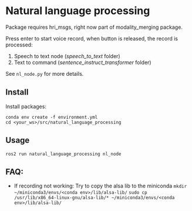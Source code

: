 
# Natural language processing

Package requires hri_msgs, right now part of modality_merging package.

Press enter to start voice record, when button is released, the record is processed:
1. Speech to text node (*speech_to_text* folder)
2. Text to command (*sentence_instruct_transformer* folder)

See `nl_node.py` for more details.

## Install

Install packages:
```
conda env create -f environment.yml
cd <your_ws>/src/natural_language_processing
```

## Usage

```
ros2 run natural_language_processing nl_node
```

## FAQ:

- If recording not working: Try to copy the alsa lib to the miniconda
`mkdir ~/miniconda3/envs/<conda env>/lib/alsa-lib/`
`sudo cp /usr/lib/x86_64-linux-gnu/alsa-lib/* ~/miniconda3/envs/<conda env>/lib/alsa-lib/`
